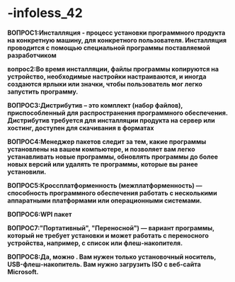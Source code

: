 # -infoless_42

**ВОПРОС1:Инсталляция - процесс установки программного продукта на конкретную машину, для конкретного пользователя. Инсталляция проводится с помощью специальной программы поставляемой разработчиком**



**вопрос2:Во время инсталляции, файлы программы копируются на устройство, необходимые настройки настраиваются, и иногда создаются ярлыки или значки, чтобы пользователь мог легко запустить программу.**



**ВОПРОС3:Дистрибутив – это комплект (набор файлов), приспособленный для распространения программного обеспечения. Дистрибутив требуется для инсталляции продукта на сервер или хостинг, доступен для скачивания в форматах**



**ВОПРОС4:Менеджер пакетов следит за тем, какие программы установлены на вашем компьютере, и позволяет вам легко устанавливать новые программы, обновлять программы до более новых версий или удалять те программы, которые вы ранее установили.**



**ВОПРОС5:Кроссплатформенность (межплатформенность) — способность программного обеспечения работать с несколькими аппаратными платформами или операционными системами.**



**ВОПРОС6:WPI пакет**



**ВОПРОС7:"Портативный", "Переносной") — вариант программы, который не требует установки и может работать с переносного устройства, например, с список или флеш-накопителя.**



**ВОПРОС8:Да, можно . Вам нужен только установочный носитель, USB-флеш-накопитель. Вам нужно загрузить ISO с веб-сайта Microsoft.**
